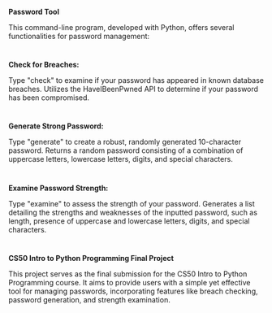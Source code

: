 **Password Tool**

This command-line program, developed with Python, offers several functionalities for password management:
#
**Check for Breaches:**

Type "check" to examine if your password has appeared in known database breaches.
Utilizes the HaveIBeenPwned API to determine if your password has been compromised.
#
**Generate Strong Password:**

Type "generate" to create a robust, randomly generated 10-character password.
Returns a random password consisting of a combination of uppercase letters, lowercase letters, digits, and special characters.
#
**Examine Password Strength:**

Type "examine" to assess the strength of your password.
Generates a list detailing the strengths and weaknesses of the inputted password, such as length, presence of uppercase and lowercase letters, digits, and special characters.
#
**CS50 Intro to Python Programming Final Project**

This project serves as the final submission for the CS50 Intro to Python Programming course. It aims to provide users with a simple yet effective tool for managing passwords, incorporating features like breach checking, password generation, and strength examination.
